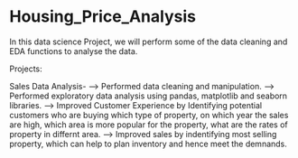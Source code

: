 # Housing_Price_Analysis
In this data science Project, we will perform some of the data cleaning and EDA functions to analyse the data.


Projects:

Sales Data Analysis-
--> Performed data cleaning and manipulation.
--> Performed exploratory data analysis using pandas, matplotlib and seaborn libraries.
--> Improved Customer Experience by Identifying potential customers who are buying which type of property, on which year the sales are high, which area is more popular for the property,
what are the rates of property in differnt area.
--> Improved sales by indentifying most selling property, which can help to plan inventory and hence meet the demnands.
